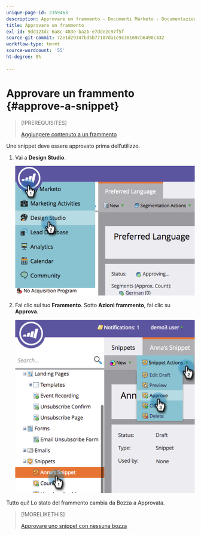 ```yaml
---
unique-page-id: 2359463
description: Approvare un frammento - Documenti Marketo - Documentazione del prodotto
title: Approvare un frammento
exl-id: 9dd123dc-6a8c-483e-ba2b-e7dde2c97f5f
source-git-commit: 72e1d29347bd5b77107da1e9c30169cb6490c432
workflow-type: tm+mt
source-wordcount: '55'
ht-degree: 0%

---
```


# Approvare un frammento {#approve-a-snippet}

>[!PREREQUISITES]
>
>[Aggiungere contenuto a un frammento](/help/marketo/product-docs/personalization/segmentation-and-snippets/snippets/add-content-to-a-snippet.md)

Uno snippet deve essere approvato prima dell’utilizzo.

1. Vai a **Design Studio**.

   ![](assets/image2014-9-16-8-3a55-3a15.png)

1. Fai clic sul tuo **Frammento**. Sotto **Azioni frammento**, fai clic su **Approva**.

   ![](assets/image2014-9-16-8-3a55-3a24.png)

Tutto qui! Lo stato del frammento cambia da Bozza a Approvata.

>[!MORELIKETHIS]
>
>[Approvare uno snippet con nessuna bozza](/help/marketo/product-docs/personalization/segmentation-and-snippets/snippets/approve-a-snippet-with-no-draft.md)
